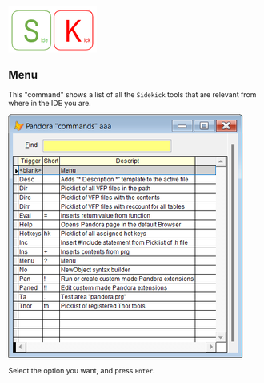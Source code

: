 [![Sidekick](Images/SKLogo.png)](../README.md)

## Menu

This "command" shows a list of all the `Sidekick` tools that are relevant from where in the IDE you are. 

![menu](Images/panmenu.png)

Select the option you want, and press `Enter`.